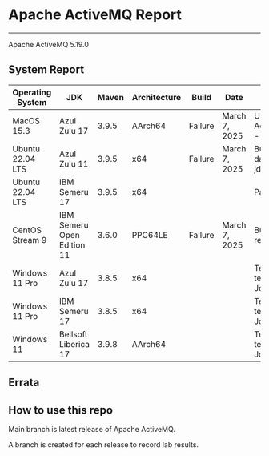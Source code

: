 # Apache ActiveMQ Report
--- 

Apache ActiveMQ 5.19.0

## System Report

| Operating System    | JDK       | Maven | Architecture | Build | Date  | Notes |
|---------------------|-----------|-------|--------------|-------|-------|-------|
| MacOS 15.3    | Azul Zulu 17   | 3.9.5 | AArch64      | Failure | March 7, 2025 | Unit test failure AdvisoryTempDestinationTests.testMessageExpiredAdvisory - can not build unit tests jar |
| Ubuntu 22.04 LTS    | Azul Zulu 11   | 3.9.5 | x64      |Failure | March 7, 2025| Build stopped at unit tests java.io.IOException: Failed to start database 'testJdbcConfig' with class loader jdk.internal.loader.ClassLoaders |
| Ubuntu 22.04 LTS    | IBM Semeru 17  | 3.9.5 | x64      |  |  | Partition Manager, Unit tests, and assembly test. |
| CentOS Stream 9     | IBM Semeru Open Edition 11 | 3.6.0 | PPC64LE      | Failure | March 7, 2025 | Build failure at Http Protocol Support - could not be resolved: org.apache.activemq:activemq-unit-tests:jar |
| Windows 11 Pro      | Azul Zulu 17 | 3.8.5 | x64      |  |  | Tests stalled after failed JournalArchieveTest testRecoveryOnArchieveFailure - JournalCorruptionEofIndexRecoveryTest  |
| Windows 11 Pro      | IBM Semeru 17 | 3.8.5 | x64      |  |  | Tests stalled after failed JournalArchieveTest testRecoveryOnArchieveFailure - JournalCorruptionEofIndexRecoveryTest |
| Windows 11       | Bellsoft Liberica 17 | 3.9.8 | AArch64      |  |  | Tests stalled after failed JournalArchieveTest testRecoveryOnArchieveFailure - JournalCorruptionEofIndexRecoveryTest |


## Errata


## How to use this repo

Main branch is latest release of Apache ActiveMQ.

A branch is created for each release to record lab results.
